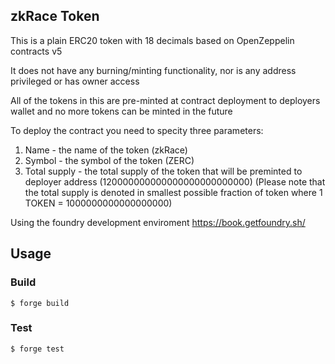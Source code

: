 ## zkRace Token

This is a plain ERC20 token with 18 decimals based on OpenZeppelin contracts v5

It does not have any burning/minting functionality, nor is any address privileged or has owner access

All of the tokens in this are pre-minted at contract deployment to deployers wallet and no more tokens can be minted in the future

To deploy the contract you need to specity three parameters:

1. Name - the name of the token (zkRace)
2. Symbol - the symbol of the token (ZERC)
3. Total supply - the total supply of the token that will be preminted to deployer address (120000000000000000000000000)
(Please note that the total supply is denoted in smallest possible fraction of token where 1 TOKEN = 1000000000000000000)

Using the foundry development enviroment https://book.getfoundry.sh/

## Usage

### Build

```shell
$ forge build
```

### Test

```shell
$ forge test
```

